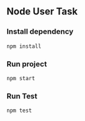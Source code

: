 ## Node User Task

### Install dependency
`npm install`

### Run project
`npm start`

### Run Test
`npm test`